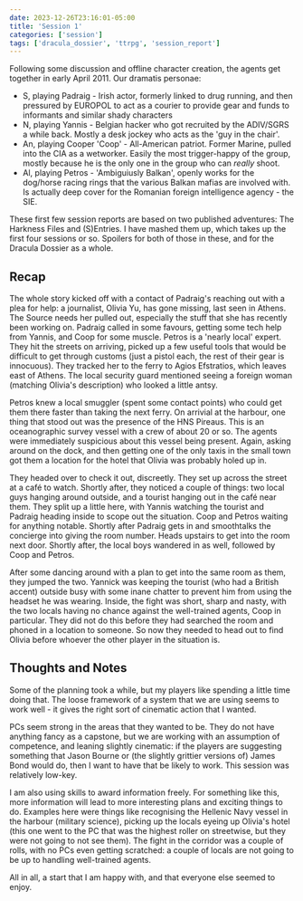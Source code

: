 ```yaml
---
date: 2023-12-26T23:16:01-05:00
title: 'Session 1'
categories: ['session']
tags: ['dracula_dossier', 'ttrpg', 'session_report']
---
```


Following some discussion and offline character creation, the agents get together in early April 2011. Our dramatis personae:

* S, playing Padraig - Irish actor, formerly linked to drug running, and then pressured by EUROPOL to act as a courier to provide gear and funds to informants and similar shady characters
* N, playing Yannis - Belgian hacker who got recruited by the ADIV/SGRS a while back. Mostly a desk jockey who acts as the 'guy in the chair'.
* An, playing Cooper 'Coop' - All-American patriot. Former Marine, pulled into the CIA as a wetworker. Easily the most trigger-happy of the group, mostly because he is the only one in the group who can _really_ shoot.
* Al, playing Petros - 'Ambiguiusly Balkan', openly works for the dog/horse racing rings that the various Balkan mafias are involved with. Is actually deep cover for the Romanian foreign intelligence agency - the SIE.

These first few session reports are based on two published adventures: The Harkness Files and (S)Entries. I have mashed them up, which takes up the first four sessions or so. Spoilers for both of those in these, and for the Dracula Dossier as a whole.

## Recap

The whole story kicked off with a contact of Padraig's reaching out with a plea for help: a journalist, Olivia Yu, has gone missing, last seen in Athens. The Source needs her pulled out, especially the stuff that she has recently been working on. Padraig called in some favours, getting some tech help from Yannis, and Coop for some muscle. Petros is a 'nearly local' expert. They hit the streets on arriving, picked up a few useful tools that would be difficult to get through customs (just a pistol each, the rest of their gear is innocuous). They tracked her to the ferry to Agios Efstratios, which leaves east of Athens. The local security guard mentioned seeing a foreign woman (matching Olivia's description) who looked a little antsy.

Petros knew a local smuggler (spent some contact points) who could get them there faster than taking the next ferry. On arrivial at the harbour, one thing that stood out was the presence of the HNS Pireaus. This is an oceanographic survey vessel with a crew of about 20 or so. The agents were immediately suspicious about this vessel being present. Again, asking around on the dock, and then getting one of the only taxis in the small town got them a location for the hotel that Olivia was probably holed up in.

They headed over to check it out, discreetly. They set up across the street at a café to watch. Shortly after, they noticed a couple of things: two local guys hanging around outside, and a tourist hanging out in the café near them. They split up a little here, with Yannis watching the tourist and Padraig heading inside to scope out the situation. Coop and Petros waiting for anything notable. Shortly after Padraig gets in and smoothtalks the concierge into giving the room number. Heads upstairs to get into the room next door. Shortly after, the local boys wandered in as well, followed by Coop and Petros.

After some dancing around with a plan to get into the same room as them, they jumped the two. Yannick was keeping the tourist (who had a British accent) outside busy with some inane chatter to prevent him from using the headset he was wearing. Inside, the fight was short, sharp and nasty, with the two locals having no chance against the well-trained agents, Coop in particular. They did not do this before they had searched the room and phoned in a location to someone. So now they needed to head out to find Olivia before whoever the other player in the situation is.

## Thoughts and Notes

Some of the planning took a while, but my players like spending a little time doing that. The loose framework of a system that we are using seems to work well - it gives the right sort of cinematic action that I wanted.

PCs seem strong in the areas that they wanted to be. They do not have anything fancy as a capstone, but we are working with an assumption of competence, and leaning slightly cinematic: if the players are suggesting something that Jason Bourne or (the slightly grittier versions of) James Bond would do, then I want to have that be likely to work.
This session was relatively low-key.

I am also using skills to award information freely. For something like this, more information will lead to more interesting plans and exciting things to do. Examples here were things like recognising the Hellenic Navy vessel in the harbour (military science), picking up the locals eyeing up Olivia's hotel (this one went to the PC that was the highest roller on streetwise, but they were not going to not see them). The fight in the corridor was a couple of rolls, with no PCs even getting scratched: a couple of locals are not going to be up to handling well-trained agents.

All in all, a start that I am happy with, and that everyone else seemed to enjoy.
